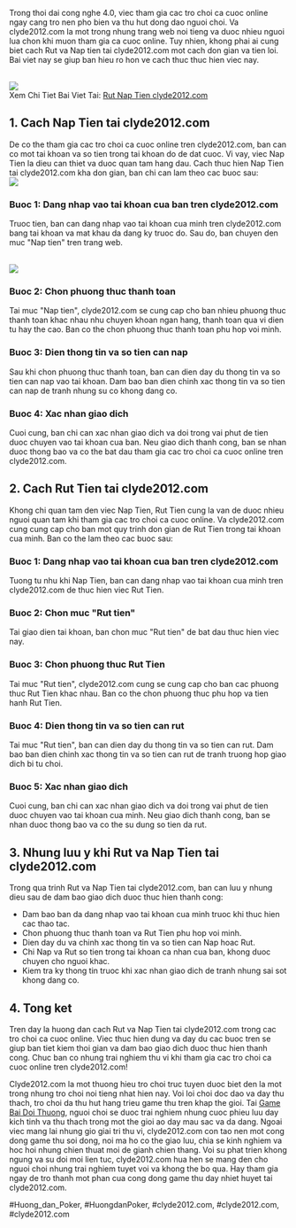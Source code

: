 <p>Trong thoi dai cong nghe 4.0, viec tham gia cac tro choi ca cuoc online ngay cang tro nen pho bien va thu hut dong dao nguoi choi. Va clyde2012.com la mot trong nhung trang web noi tieng va duoc nhieu nguoi lua chon khi muon tham gia ca cuoc online. Tuy nhien, khong phai ai cung biet cach Rut va Nap tien tai clyde2012.com mot cach don gian va tien loi. Bai viet nay se giup ban hieu ro hon ve cach thuc thuc hien viec nay.</p><br><img src="https://clyde2012.com/wp-content/uploads/2025/02/rut-nap-tien-clyde2012-com-1.webp"></br>
Xem Chi Tiet Bai Viet Tai: <a href="https://clyde2012.com/rut-nap-tien-clyde2012-com/">Rut Nap Tien clyde2012.com</a><h2>1. Cach Nap Tien tai clyde2012.com</h2><p>De co the tham gia cac tro choi ca cuoc online tren clyde2012.com, ban can co mot tai khoan va so tien trong tai khoan do de dat cuoc. Vi vay, viec Nap Tien la dieu can thiet va duoc quan tam hang dau. Cach thuc hien Nap Tien tai clyde2012.com kha don gian, ban chi can lam theo cac buoc sau:<br><img src="https://clyde2012.com/wp-content/uploads/2025/02/tac-gia-11.webp"></br><h3>Buoc 1: Dang nhap vao tai khoan cua ban tren clyde2012.com</h3><p>Truoc tien, ban can dang nhap vao tai khoan cua minh tren clyde2012.com bang tai khoan va mat khau da dang ky truoc do. Sau do, ban chuyen den muc "Nap tien" tren trang web.</p><br><img src="https://clyde2012.com/wp-content/uploads/2025/02/rut-nap-tien-clyde2012-com-2.webp"></br><h3>Buoc 2: Chon phuong thuc thanh toan</h3><p>Tai muc "Nap tien", clyde2012.com se cung cap cho ban nhieu phuong thuc thanh toan khac nhau nhu chuyen khoan ngan hang, thanh toan qua vi dien tu hay the cao. Ban co the chon phuong thuc thanh toan phu hop voi minh.<h3>Buoc 3: Dien thong tin va so tien can nap</h3><p>Sau khi chon phuong thuc thanh toan, ban can dien day du thong tin va so tien can nap vao tai khoan. Dam bao ban dien chinh xac thong tin va so tien can nap de tranh nhung su co khong dang co.</p><h3>Buoc 4: Xac nhan giao dich</h3><p>Cuoi cung, ban chi can xac nhan giao dich va doi trong vai phut de tien duoc chuyen vao tai khoan cua ban. Neu giao dich thanh cong, ban se nhan duoc thong bao va co the bat dau tham gia cac tro choi ca cuoc online tren clyde2012.com.<h2>2. Cach Rut Tien tai clyde2012.com</h2><p>Khong chi quan tam den viec Nap Tien, Rut Tien cung la van de duoc nhieu nguoi quan tam khi tham gia cac tro choi ca cuoc online. Va clyde2012.com cung cung cap cho ban mot quy trinh don gian de Rut Tien trong tai khoan cua minh. Ban co the lam theo cac buoc sau:</p><h3>Buoc 1: Dang nhap vao tai khoan cua ban tren clyde2012.com</h3><p>Tuong tu nhu khi Nap Tien, ban can dang nhap vao tai khoan cua minh tren clyde2012.com de thuc hien viec Rut Tien.</p><h3>Buoc 2: Chon muc "Rut tien"</h3><p>Tai giao dien tai khoan, ban chon muc "Rut tien" de bat dau thuc hien viec nay.</p><h3>Buoc 3: Chon phuong thuc Rut Tien</h3><p>Tai muc "Rut tien", clyde2012.com cung se cung cap cho ban cac phuong thuc Rut Tien khac nhau. Ban co the chon phuong thuc phu hop va tien hanh Rut Tien.</p><h3>Buoc 4: Dien thong tin va so tien can rut</h3><p>Tai muc "Rut tien", ban can dien day du thong tin va so tien can rut. Dam bao ban dien chinh xac thong tin va so tien can rut de tranh truong hop giao dich bi tu choi.</p><h3>Buoc 5: Xac nhan giao dich</h3><p>Cuoi cung, ban chi can xac nhan giao dich va doi trong vai phut de tien duoc chuyen vao tai khoan cua minh. Neu giao dich thanh cong, ban se nhan duoc thong bao va co the su dung so tien da rut.</p><h2>3. Nhung luu y khi Rut va Nap Tien tai clyde2012.com</h2><p>Trong qua trinh Rut va Nap Tien tai clyde2012.com, ban can luu y nhung dieu sau de dam bao giao dich duoc thuc hien thanh cong:</p><ul>
<li>Dam bao ban da dang nhap vao tai khoan cua minh truoc khi thuc hien cac thao tac.</li>
<li>Chon phuong thuc thanh toan va Rut Tien phu hop voi minh.</li>
<li>Dien day du va chinh xac thong tin va so tien can Nap hoac Rut.</li>
<li>Chi Nap va Rut so tien trong tai khoan ca nhan cua ban, khong duoc chuyen cho nguoi khac.</li>
<li>Kiem tra ky thong tin truoc khi xac nhan giao dich de tranh nhung sai sot khong dang co.</li>
</ul><h2>4. Tong ket</h2><p>Tren day la huong dan cach Rut va Nap Tien tai clyde2012.com trong cac tro choi ca cuoc online. Viec thuc hien dung va day du cac buoc tren se giup ban tiet kiem thoi gian va dam bao giao dich duoc thuc hien thanh cong. Chuc ban co nhung trai nghiem thu vi khi tham gia cac tro choi ca cuoc online tren clyde2012.com!</p><p>Clyde2012.com la mot thuong hieu tro choi truc tuyen duoc biet den la mot trong nhung tro choi noi tieng nhat hien nay. Voi loi choi doc dao va day thu thach, tro choi da thu hut hang trieu game thu tren khap the gioi. Tai <a href="https://clyde2012.com/">Game Bai Doi Thuong</a>, nguoi choi se duoc trai nghiem nhung cuoc phieu luu day kich tinh va thu thach trong mot the gioi ao day mau sac va da dang. Ngoai viec mang lai nhung gio giai tri thu vi, clyde2012.com con tao nen mot cong dong game thu soi dong, noi ma ho co the giao luu, chia se kinh nghiem va hoc hoi nhung chien thuat moi de gianh chien thang. Voi su phat trien khong ngung va su doi moi lien tuc, clyde2012.com hua hen se mang den cho nguoi choi nhung trai nghiem tuyet voi va khong the bo qua. Hay tham gia ngay de tro thanh mot phan cua cong dong game thu day nhiet huyet tai clyde2012.com.</p>
#Huong_dan_Poker, #HuongdanPoker, #clyde2012.com, #clyde2012.com, #clyde2012.com
